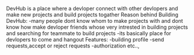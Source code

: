 DevHub is a place where a devloper connect with other devlopers and make new projects and build projects togather
Reason behind Building DevHub:
    -many people dont know whom to make projects with and dont know how make devloper friends whose very intrested in building projects and searching for teammate to build projects
    -its basically place for devlopers to come and hangout
Features:
    -building profile
    -send requests,accept or reject requests
    -authorization etc..,

